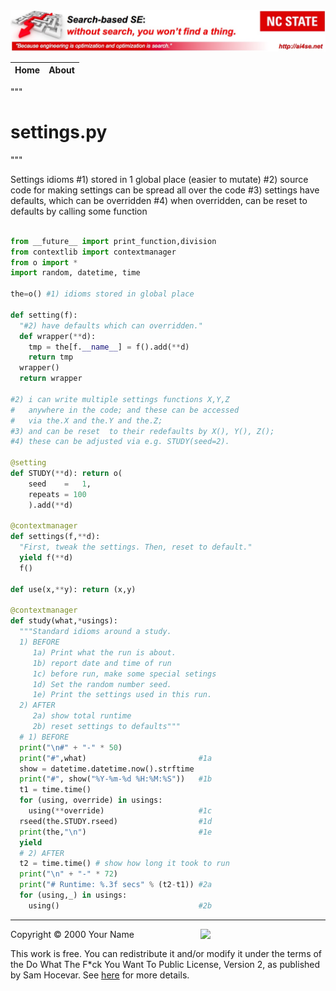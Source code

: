 <img width=800 src="https://raw.githubusercontent.com/timm/15/master/img/banner.jpg">

|Home|About|
|----|-----|


"""
# settings.py
"""

Settings idioms
#1) stored in 1 global place (easier to mutate)
#2) source code for making settings can be spread
    all over the code
#3) settings have defaults, which can be overridden
#4) when overridden, can be reset to defaults
    by calling some function
````python

from __future__ import print_function,division
from contextlib import contextmanager
from o import *
import random, datetime, time

the=o() #1) idioms stored in global place

def setting(f):
  "#2) have defaults which can overridden."
  def wrapper(**d):
    tmp = the[f.__name__] = f().add(**d)
    return tmp
  wrapper()
  return wrapper

#2) i can write multiple settings functions X,Y,Z
#   anywhere in the code; and these can be accessed
#   via the.X and the.Y and the.Z;
#3) and can be reset  to their redefaults by X(), Y(), Z();
#4) these can be adjusted via e.g. STUDY(seed=2).

@setting 
def STUDY(**d): return o(
    seed    =   1,
    repeats = 100
    ).add(**d)

@contextmanager
def settings(f,**d):
  "First, tweak the settings. Then, reset to default."
  yield f(**d)
  f()

def use(x,**y): return (x,y)

@contextmanager
def study(what,*usings):
  """Standard idioms around a study.
  1) BEFORE
     1a) Print what the run is about.
     1b) report date and time of run
     1c) before run, make some special setings
     1d) Set the random number seed.
     1e) Print the settings used in this run.
  2) AFTER
     2a) show total runtime
     2b) reset settings to defaults"""
  # 1) BEFORE
  print("\n#" + "-" * 50)
  print("#",what)                         #1a 
  show = datetime.datetime.now().strftime
  print("#", show("%Y-%m-%d %H:%M:%S"))   #1b
  t1 = time.time()
  for (using, override) in usings:  
    using(**override)                     #1c
  rseed(the.STUDY.rseed)                  #1d
  print(the,"\n")                         #1e
  yield
  # 2) AFTER
  t2 = time.time() # show how long it took to run
  print("\n" + "-" * 72)
  print("# Runtime: %.3f secs" % (t2-t1)) #2a
  for (using,_) in usings:
    using()                               #2b
````

__________

<img width=200 align=right src="http://www.wtfpl.net/wp-content/uploads/2012/12/wtfpl.svg">
Copyright © 2000 Your Name <tim.menzies@gmail.com>

This work is free. You can redistribute it and/or modify it under the
terms of the Do What The F*ck You Want To Public License, Version 2,
as published by Sam Hocevar. See [here](http://www.wtfpl.net/faq/) for more details.
